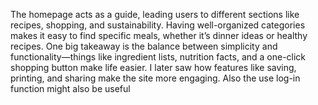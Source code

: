 The homepage acts as a guide, leading users to different sections like recipes, shopping, and sustainability. Having well-organized categories makes it easy to find specific meals, whether it’s dinner ideas or healthy recipes. One big takeaway is the balance between simplicity and functionality—things like ingredient lists, nutrition facts, and a one-click shopping button make life easier. I later saw how features like saving, printing, and sharing make the site more engaging. Also the use log-in function might also be useful
